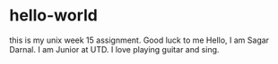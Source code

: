 # hello-world
this is my unix week 15 assignment. Good luck to me
Hello, I am Sagar Darnal. I am Junior at UTD. I love playing guitar and sing. 
